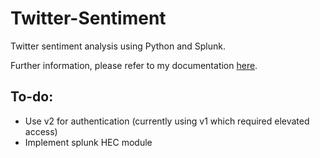 # Twitter-Sentiment

Twitter sentiment analysis using Python and Splunk.

Further information, please refer to my documentation [here](https://ahmad4fifz.github.io/docs/twitter-sentiment/).

## To-do:

- Use v2 for authentication (currently using v1 which required elevated access)  
- Implement splunk HEC module